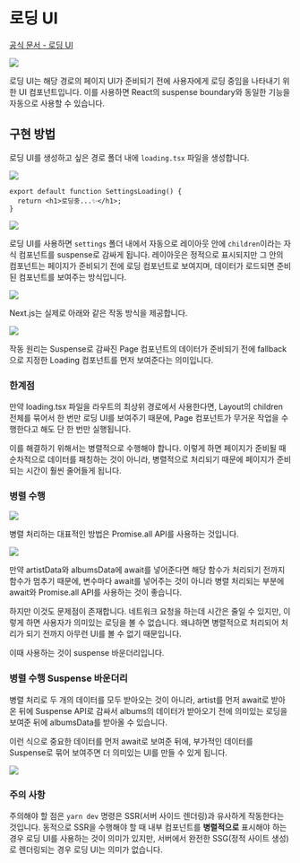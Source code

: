# 로딩 UI

[공식 문서 - 로딩 UI](https://nextjs.org/docs/app/building-your-application/routing/loading-ui-and-streaming)

![](https://i.imgur.com/OVczSbR.png)

로딩 UI는 해당 경로의 페이지 UI가 준비되기 전에 사용자에게 로딩 중임을 나타내기 위한 UI 컴포넌트입니다. 이를 사용하면 React의 suspense boundary와 동일한 기능을 자동으로 사용할 수 있습니다.

## 구현 방법

로딩 UI를 생성하고 싶은 경로 폴더 내에 `loading.tsx` 파일을 생성합니다.

![](https://i.imgur.com/OxgOkQT.png)

```tsx
export default function SettingsLoading() {
  return <h1>로딩중...✨</h1>;
}
```

![](https://i.imgur.com/DYSX5Ak.gif)

로딩 UI를 사용하면 `settings` 폴더 내에서 자동으로 레이아웃 안에 `children`이라는 자식 컴포넌트를 suspense로 감싸게 됩니다. 레이아웃은 정적으로 표시되지만 그 안의 컴포넌트는 페이지가 준비되기 전에 로딩 컴포넌트로 보여지며, 데이터가 로드되면 준비된 컴포넌트를 보여주는 방식입니다.

![](https://i.imgur.com/nyJlubx.png)

Next.js는 실제로 아래와 같은 작동 방식을 제공합니다.

![](https://i.imgur.com/c2QxnLD.png)

작동 원리는 Suspense로 감싸진 Page 컴포넌트의 데이터가 준비되기 전에 fallback으로 지정한 Loading 컴포넌트를 먼저 보여준다는 의미입니다.

### 한계점

만약 loading.tsx 파일을 라우트의 최상위 경로에서 사용한다면, Layout의 children 전체를 묶어서 한 번만 로딩 UI를 보여주기 때문에, Page 컴포넌트가 무거운 작업을 수행한다고 해도 단 한 번만 실행됩니다.

이를 해결하기 위해서는 병렬적으로 수행해야 합니다. 이렇게 하면 페이지가 준비될 때 순차적으로 데이터를 패칭하는 것이 아니라, 병렬적으로 처리되기 때문에 페이지가 준비되는 시간이 훨씬 줄어들게 됩니다.

### 병렬 수행

![](https://i.imgur.com/pAICYNO.png)

병렬 처리하는 대표적인 방법은 Promise.all API를 사용하는 것입니다.

![](https://i.imgur.com/TrPYMNF.png)

만약 artistData와 albumsData에 await를 넣어준다면 해당 함수가 처리되기 전까지 함수가 멈추기 때문에, 변수마다 await를 넣어주는 것이 아니라 병렬 처리되는 부분에 await와 Promise.all API를 사용하는 것이 좋습니다.

하지만 이것도 문제점이 존재합니다. 네트워크 요청을 하는데 시간은 줄일 수 있지만, 이렇게 하면 사용자가 의미있는 로딩을 볼 수 없습니다. 왜냐하면 병렬적으로 처리되어 처리가 되기 전까지 아무런 UI를 볼 수 없기 때문입니다.

이때 사용하는 것이 suspense 바운더리입니다.

### 병렬 수행 Suspense 바운더리

병렬 처리로 두 개의 데이터를 모두 받아오는 것이 아니라, artist를 먼저 await로 받아온 뒤에 Suspense API로 감싸서 albums의 데이터가 받아오기 전에 의미있는 로딩을 보여준 뒤에 albumsData를 받아올 수 있습니다.

이런 식으로 중요한 데이터를 먼저 await로 보여준 뒤에, 부가적인 데이터를 Suspense로 묶어 보여주면 더 의미있는 UI를 만들 수 있게 됩니다.

![](https://i.imgur.com/JUZSRRy.png)

### 주의 사항

주의해야 할 점은 `yarn dev` 명령은 SSR(서버 사이드 렌더링)과 유사하게 작동한다는 것입니다. 동적으로 SSR을 수행해야 할 때 내부 컴포넌트를 **병렬적으로** 표시해야 하는 경우 로딩 UI를 사용하는 것이 의미가 있지만, 서버에서 완전한 SSG(정적 사이트 생성)로 렌더링되는 경우 로딩 UI는 의미가 없습니다.
